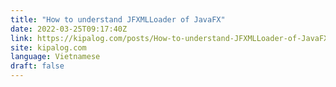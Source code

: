 ```yaml
---
title: "How to understand JFXMLLoader of JavaFX"
date: 2022-03-25T09:17:40Z
link: https://kipalog.com/posts/How-to-understand-JFXMLLoader-of-JavaFX?utm_medium=RSS&utm_source=news.12bit.vn
site: kipalog.com
language: Vietnamese
draft: false
---
```

